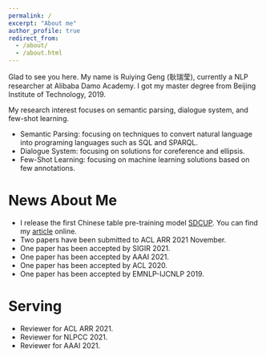 ```yaml
---
permalink: /
excerpt: "About me"
author_profile: true
redirect_from: 
  - /about/
  - /about.html
---
```



Glad to see you here. My name is Ruiying Geng (耿瑞莹), currently a NLP researcher at Alibaba Damo Academy. I got my master degree from Beijing Institute of Technology, 2019.

My research interest focuses on semantic parsing, dialogue system, and few-shot learning.
* Semantic Parsing: focusing on techniques to convert natural language into programing languages such as SQL and SPARQL.
* Dialogue System: focusing on solutions for coreference and ellipsis.
* Few-Shot Learning: focusing on machine learning solutions based on few annotations.


News About Me 
======
* I release the first Chinese table pre-training model [SDCUP](https://github.com/alibaba/AliceMind/tree/main/SDCUP). You can find my [article](https://mp.weixin.qq.com/s/DxOVCvo-TQ2Cm77ng_ZULQ) online.
* Two papers have been submitted to ACL ARR 2021 November.
* One paper has been accepted by SIGIR 2021.
* One paper has been accepted by AAAI 2021.
* One paper has been accepted by ACL 2020.
* One paper has been accepted by EMNLP-IJCNLP 2019.


Serving
======
* Reviewer for ACL ARR 2021.
* Reviewer for NLPCC 2021.
* Reviewer for AAAI 2021.

